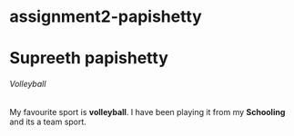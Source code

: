 # assignment2-papishetty
# Supreeth papishetty
###### Volleyball 

My favourite sport is **volleyball**. I have been playing it from my **Schooling** and its a team sport.